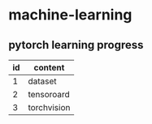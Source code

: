 # machine-learning

## pytorch learning progress
|id|content|
|---|---|
|1|dataset|
|2|tensoroard|
|3|torchvision|
